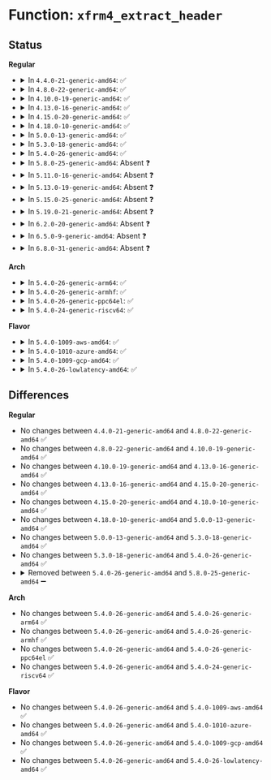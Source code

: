 # Function: <code>xfrm4_extract_header</code>

## Status
<b>Regular</b>
<ul>
<li>
<details>
<summary>In <code>4.4.0-21-generic-amd64</code>: ✅</summary>

```c
int xfrm4_extract_header(struct sk_buff * skb)
```

```json
{
  "name": "xfrm4_extract_header",
  "collision_type": "Unique Global",
  "inline_type": "No",
  "funcs": [
    {
      "addr": 18446744071586905408,
      "name": "xfrm4_extract_header",
      "external": true,
      "loc": "net/ipv4/xfrm4_state.c:57",
      "file": "net/ipv4/xfrm4_state.c",
      "inline": "seen, unknown",
      "caller_inline": [],
      "caller_func": [
        "net/ipv4/xfrm4_input.c:xfrm4_extract_input",
        "net/ipv4/xfrm4_output.c:xfrm4_extract_output"
      ]
    }
  ],
  "symbols": [
    {
      "addr": 18446744071586905408,
      "name": "xfrm4_extract_header",
      "section": ".text",
      "bind": "STB_GLOBAL",
      "size": 87
    }
  ]
}
```
</details>
</li>
<li>
<details>
<summary>In <code>4.8.0-22-generic-amd64</code>: ✅</summary>

```c
int xfrm4_extract_header(struct sk_buff * skb)
```

```json
{
  "name": "xfrm4_extract_header",
  "collision_type": "Unique Global",
  "inline_type": "No",
  "funcs": [
    {
      "addr": 18446744071587351664,
      "name": "xfrm4_extract_header",
      "external": true,
      "loc": "net/ipv4/xfrm4_state.c:57",
      "file": "net/ipv4/xfrm4_state.c",
      "inline": "seen, unknown",
      "caller_inline": [],
      "caller_func": [
        "net/ipv4/xfrm4_input.c:xfrm4_extract_input",
        "net/ipv4/xfrm4_output.c:xfrm4_extract_output"
      ]
    }
  ],
  "symbols": [
    {
      "addr": 18446744071587351664,
      "name": "xfrm4_extract_header",
      "section": ".text",
      "bind": "STB_GLOBAL",
      "size": 86
    }
  ]
}
```
</details>
</li>
<li>
<details>
<summary>In <code>4.10.0-19-generic-amd64</code>: ✅</summary>

```c
int xfrm4_extract_header(struct sk_buff * skb)
```

```json
{
  "name": "xfrm4_extract_header",
  "collision_type": "Unique Global",
  "inline_type": "No",
  "funcs": [
    {
      "addr": 18446744071587554624,
      "name": "xfrm4_extract_header",
      "external": true,
      "loc": "net/ipv4/xfrm4_state.c:57",
      "file": "net/ipv4/xfrm4_state.c",
      "inline": "seen, unknown",
      "caller_inline": [],
      "caller_func": [
        "net/ipv4/xfrm4_input.c:xfrm4_extract_input",
        "net/ipv4/xfrm4_output.c:xfrm4_extract_output"
      ]
    }
  ],
  "symbols": [
    {
      "addr": 18446744071587554624,
      "name": "xfrm4_extract_header",
      "section": ".text",
      "bind": "STB_GLOBAL",
      "size": 86
    }
  ]
}
```
</details>
</li>
<li>
<details>
<summary>In <code>4.13.0-16-generic-amd64</code>: ✅</summary>

```c
int xfrm4_extract_header(struct sk_buff * skb)
```

```json
{
  "name": "xfrm4_extract_header",
  "collision_type": "Unique Global",
  "inline_type": "No",
  "funcs": [
    {
      "addr": 18446744071587700592,
      "name": "xfrm4_extract_header",
      "external": true,
      "loc": "net/ipv4/xfrm4_state.c:57",
      "file": "net/ipv4/xfrm4_state.c",
      "inline": "seen, unknown",
      "caller_inline": [],
      "caller_func": [
        "net/ipv4/xfrm4_input.c:xfrm4_extract_input",
        "net/ipv4/xfrm4_output.c:xfrm4_extract_output"
      ]
    }
  ],
  "symbols": [
    {
      "addr": 18446744071587700592,
      "name": "xfrm4_extract_header",
      "section": ".text",
      "bind": "STB_GLOBAL",
      "size": 86
    }
  ]
}
```
</details>
</li>
<li>
<details>
<summary>In <code>4.15.0-20-generic-amd64</code>: ✅</summary>

```c
int xfrm4_extract_header(struct sk_buff * skb)
```

```json
{
  "name": "xfrm4_extract_header",
  "collision_type": "Unique Global",
  "inline_type": "No",
  "funcs": [
    {
      "addr": 18446744071588227376,
      "name": "xfrm4_extract_header",
      "external": true,
      "loc": "net/ipv4/xfrm4_state.c:58",
      "file": "net/ipv4/xfrm4_state.c",
      "inline": "seen, unknown",
      "caller_inline": [],
      "caller_func": [
        "net/ipv4/xfrm4_input.c:xfrm4_extract_input",
        "net/ipv4/xfrm4_output.c:xfrm4_extract_output"
      ]
    }
  ],
  "symbols": [
    {
      "addr": 18446744071588227376,
      "name": "xfrm4_extract_header",
      "section": ".text",
      "bind": "STB_GLOBAL",
      "size": 86
    }
  ]
}
```
</details>
</li>
<li>
<details>
<summary>In <code>4.18.0-10-generic-amd64</code>: ✅</summary>

```c
int xfrm4_extract_header(struct sk_buff * skb)
```

```json
{
  "name": "xfrm4_extract_header",
  "collision_type": "Unique Global",
  "inline_type": "No",
  "funcs": [
    {
      "addr": 18446744071588582000,
      "name": "xfrm4_extract_header",
      "external": true,
      "loc": "net/ipv4/xfrm4_state.c:58",
      "file": "net/ipv4/xfrm4_state.c",
      "inline": "seen, unknown",
      "caller_inline": [],
      "caller_func": [
        "net/ipv4/xfrm4_input.c:xfrm4_extract_input",
        "net/ipv4/xfrm4_output.c:xfrm4_extract_output"
      ]
    }
  ],
  "symbols": [
    {
      "addr": 18446744071588582000,
      "name": "xfrm4_extract_header",
      "section": ".text",
      "bind": "STB_GLOBAL",
      "size": 86
    }
  ]
}
```
</details>
</li>
<li>
<details>
<summary>In <code>5.0.0-13-generic-amd64</code>: ✅</summary>

```c
int xfrm4_extract_header(struct sk_buff * skb)
```

```json
{
  "name": "xfrm4_extract_header",
  "collision_type": "Unique Global",
  "inline_type": "No",
  "funcs": [
    {
      "addr": 18446744071588785952,
      "name": "xfrm4_extract_header",
      "external": true,
      "loc": "net/ipv4/xfrm4_state.c:58",
      "file": "net/ipv4/xfrm4_state.c",
      "inline": "seen, unknown",
      "caller_inline": [],
      "caller_func": [
        "net/ipv4/xfrm4_input.c:xfrm4_extract_input",
        "net/ipv4/xfrm4_output.c:xfrm4_extract_output"
      ]
    }
  ],
  "symbols": [
    {
      "addr": 18446744071588785952,
      "name": "xfrm4_extract_header",
      "section": ".text",
      "bind": "STB_GLOBAL",
      "size": 86
    }
  ]
}
```
</details>
</li>
<li>
<details>
<summary>In <code>5.3.0-18-generic-amd64</code>: ✅</summary>

```c
int xfrm4_extract_header(struct sk_buff * skb)
```

```json
{
  "name": "xfrm4_extract_header",
  "collision_type": "Unique Global",
  "inline_type": "No",
  "funcs": [
    {
      "addr": 18446744071589217296,
      "name": "xfrm4_extract_header",
      "external": true,
      "loc": "net/ipv4/xfrm4_state.c:18",
      "file": "net/ipv4/xfrm4_state.c",
      "inline": "seen, unknown",
      "caller_inline": [],
      "caller_func": [
        "net/ipv4/xfrm4_input.c:xfrm4_extract_input",
        "net/ipv4/xfrm4_output.c:xfrm4_extract_output"
      ]
    }
  ],
  "symbols": [
    {
      "addr": 18446744071589217296,
      "name": "xfrm4_extract_header",
      "section": ".text",
      "bind": "STB_GLOBAL",
      "size": 87
    }
  ]
}
```
</details>
</li>
<li>
<details>
<summary>In <code>5.4.0-26-generic-amd64</code>: ✅</summary>

```c
int xfrm4_extract_header(struct sk_buff * skb)
```

```json
{
  "name": "xfrm4_extract_header",
  "collision_type": "Unique Global",
  "inline_type": "No",
  "funcs": [
    {
      "addr": 18446744071589442592,
      "name": "xfrm4_extract_header",
      "external": true,
      "loc": "net/ipv4/xfrm4_state.c:18",
      "file": "net/ipv4/xfrm4_state.c",
      "inline": "seen, unknown",
      "caller_inline": [],
      "caller_func": [
        "net/ipv4/xfrm4_input.c:xfrm4_extract_input",
        "net/ipv4/xfrm4_output.c:xfrm4_extract_output"
      ]
    }
  ],
  "symbols": [
    {
      "addr": 18446744071589442592,
      "name": "xfrm4_extract_header",
      "section": ".text",
      "bind": "STB_GLOBAL",
      "size": 87
    }
  ]
}
```
</details>
</li>
<li>
<details>
<summary>In <code>5.8.0-25-generic-amd64</code>: Absent ❓</summary>

```json
{
  "name": "xfrm4_extract_header",
  "collision_type": "Static Duplication",
  "inline_type": "Full",
  "funcs": [
    {
      "addr": 18446744071590502512,
      "name": "xfrm4_extract_header",
      "external": false,
      "loc": "net/xfrm/xfrm_inout.h:9",
      "file": "net/xfrm/xfrm_input.c",
      "inline": "declared, inlined",
      "caller_inline": [
        "net/xfrm/xfrm_input.c:xfrm_prepare_input"
      ],
      "caller_func": []
    },
    {
      "addr": 18446744071590508845,
      "name": "xfrm4_extract_header",
      "external": false,
      "loc": "net/xfrm/xfrm_inout.h:9",
      "file": "net/xfrm/xfrm_output.c",
      "inline": "declared, inlined",
      "caller_inline": [],
      "caller_func": []
    }
  ],
  "symbols": []
}
```
</details>
</li>
<li>
<details>
<summary>In <code>5.11.0-16-generic-amd64</code>: Absent ❓</summary>

```json
{
  "name": "xfrm4_extract_header",
  "collision_type": "Static Duplication",
  "inline_type": "Full",
  "funcs": [
    {
      "addr": 18446744071590562112,
      "name": "xfrm4_extract_header",
      "external": false,
      "loc": "net/xfrm/xfrm_inout.h:9",
      "file": "net/xfrm/xfrm_input.c",
      "inline": "declared, inlined",
      "caller_inline": [
        "net/xfrm/xfrm_input.c:xfrm_prepare_input"
      ],
      "caller_func": []
    },
    {
      "addr": 18446744071590568445,
      "name": "xfrm4_extract_header",
      "external": false,
      "loc": "net/xfrm/xfrm_inout.h:9",
      "file": "net/xfrm/xfrm_output.c",
      "inline": "declared, inlined",
      "caller_inline": [],
      "caller_func": []
    }
  ],
  "symbols": []
}
```
</details>
</li>
<li>
<details>
<summary>In <code>5.13.0-19-generic-amd64</code>: Absent ❓</summary>

```json
{
  "name": "xfrm4_extract_header",
  "collision_type": "Static Duplication",
  "inline_type": "Full",
  "funcs": [
    {
      "addr": 18446744071590487424,
      "name": "xfrm4_extract_header",
      "external": false,
      "loc": "net/xfrm/xfrm_inout.h:9",
      "file": "net/xfrm/xfrm_input.c",
      "inline": "declared, inlined",
      "caller_inline": [
        "net/xfrm/xfrm_input.c:xfrm_prepare_input"
      ],
      "caller_func": []
    },
    {
      "addr": 18446744071590493332,
      "name": "xfrm4_extract_header",
      "external": false,
      "loc": "net/xfrm/xfrm_inout.h:9",
      "file": "net/xfrm/xfrm_output.c",
      "inline": "declared, inlined",
      "caller_inline": [],
      "caller_func": []
    }
  ],
  "symbols": []
}
```
</details>
</li>
<li>
<details>
<summary>In <code>5.15.0-25-generic-amd64</code>: Absent ❓</summary>

```json
{
  "name": "xfrm4_extract_header",
  "collision_type": "Static Duplication",
  "inline_type": "Full",
  "funcs": [
    {
      "addr": 18446744071591291808,
      "name": "xfrm4_extract_header",
      "external": false,
      "loc": "net/xfrm/xfrm_inout.h:9",
      "file": "net/xfrm/xfrm_input.c",
      "inline": "declared, inlined",
      "caller_inline": [
        "net/xfrm/xfrm_input.c:xfrm_prepare_input"
      ],
      "caller_func": []
    },
    {
      "addr": 18446744071591298328,
      "name": "xfrm4_extract_header",
      "external": false,
      "loc": "net/xfrm/xfrm_inout.h:9",
      "file": "net/xfrm/xfrm_output.c",
      "inline": "declared, inlined",
      "caller_inline": [],
      "caller_func": []
    }
  ],
  "symbols": []
}
```
</details>
</li>
<li>
<details>
<summary>In <code>5.19.0-21-generic-amd64</code>: Absent ❓</summary>

```json
{
  "name": "xfrm4_extract_header",
  "collision_type": "Static Duplication",
  "inline_type": "Full",
  "funcs": [
    {
      "addr": 18446744071592958524,
      "name": "xfrm4_extract_header",
      "external": false,
      "loc": "net/xfrm/xfrm_inout.h:9",
      "file": "net/xfrm/xfrm_input.c",
      "inline": "declared, inlined",
      "caller_inline": [
        "net/xfrm/xfrm_input.c:xfrm_prepare_input"
      ],
      "caller_func": []
    },
    {
      "addr": 18446744071592965170,
      "name": "xfrm4_extract_header",
      "external": false,
      "loc": "net/xfrm/xfrm_inout.h:9",
      "file": "net/xfrm/xfrm_output.c",
      "inline": "declared, inlined",
      "caller_inline": [],
      "caller_func": []
    }
  ],
  "symbols": []
}
```
</details>
</li>
<li>
<details>
<summary>In <code>6.2.0-20-generic-amd64</code>: Absent ❓</summary>

```json
{
  "name": "xfrm4_extract_header",
  "collision_type": "Static Duplication",
  "inline_type": "Full",
  "funcs": [
    {
      "addr": 18446744071594844289,
      "name": "xfrm4_extract_header",
      "external": false,
      "loc": "net/xfrm/xfrm_inout.h:9",
      "file": "net/xfrm/xfrm_input.c",
      "inline": "declared, inlined",
      "caller_inline": [
        "net/xfrm/xfrm_input.c:xfrm_prepare_input"
      ],
      "caller_func": []
    },
    {
      "addr": 18446744071594851522,
      "name": "xfrm4_extract_header",
      "external": false,
      "loc": "net/xfrm/xfrm_inout.h:9",
      "file": "net/xfrm/xfrm_output.c",
      "inline": "declared, inlined",
      "caller_inline": [],
      "caller_func": []
    }
  ],
  "symbols": []
}
```
</details>
</li>
<li>
<details>
<summary>In <code>6.5.0-9-generic-amd64</code>: Absent ❓</summary>

```json
{
  "name": "xfrm4_extract_header",
  "collision_type": "Static Duplication",
  "inline_type": "Full",
  "funcs": [
    {
      "addr": 18446744071595235885,
      "name": "xfrm4_extract_header",
      "external": false,
      "loc": "net/xfrm/xfrm_inout.h:9",
      "file": "net/xfrm/xfrm_input.c",
      "inline": "declared, inlined",
      "caller_inline": [
        "net/xfrm/xfrm_input.c:xfrm_prepare_input"
      ],
      "caller_func": []
    },
    {
      "addr": 18446744071595242658,
      "name": "xfrm4_extract_header",
      "external": false,
      "loc": "net/xfrm/xfrm_inout.h:9",
      "file": "net/xfrm/xfrm_output.c",
      "inline": "declared, inlined",
      "caller_inline": [],
      "caller_func": []
    }
  ],
  "symbols": []
}
```
</details>
</li>
<li>
<details>
<summary>In <code>6.8.0-31-generic-amd64</code>: Absent ❓</summary>

```json
{
  "name": "xfrm4_extract_header",
  "collision_type": "Static Duplication",
  "inline_type": "Full",
  "funcs": [
    {
      "addr": 18446744071596076365,
      "name": "xfrm4_extract_header",
      "external": false,
      "loc": "net/xfrm/xfrm_inout.h:9",
      "file": "net/xfrm/xfrm_input.c",
      "inline": "declared, inlined",
      "caller_inline": [
        "net/xfrm/xfrm_input.c:xfrm_prepare_input"
      ],
      "caller_func": []
    },
    {
      "addr": 18446744071596082776,
      "name": "xfrm4_extract_header",
      "external": false,
      "loc": "net/xfrm/xfrm_inout.h:9",
      "file": "net/xfrm/xfrm_output.c",
      "inline": "declared, inlined",
      "caller_inline": [],
      "caller_func": []
    }
  ],
  "symbols": []
}
```
</details>
</li>
</ul>
<b>Arch</b>
<ul>
<li>
<details>
<summary>In <code>5.4.0-26-generic-arm64</code>: ✅</summary>

```c
int xfrm4_extract_header(struct sk_buff * skb)
```

```json
{
  "name": "xfrm4_extract_header",
  "collision_type": "Unique Global",
  "inline_type": "No",
  "funcs": [
    {
      "addr": 18446603336503096904,
      "name": "xfrm4_extract_header",
      "external": true,
      "loc": "net/ipv4/xfrm4_state.c:18",
      "file": "net/ipv4/xfrm4_state.c",
      "inline": "seen, unknown",
      "caller_inline": [],
      "caller_func": [
        "net/ipv4/xfrm4_input.c:xfrm4_extract_input",
        "net/ipv4/xfrm4_output.c:xfrm4_extract_output"
      ]
    }
  ],
  "symbols": [
    {
      "addr": 18446603336503096904,
      "name": "xfrm4_extract_header",
      "section": ".text",
      "bind": "STB_GLOBAL",
      "size": 120
    }
  ]
}
```
</details>
</li>
<li>
<details>
<summary>In <code>5.4.0-26-generic-armhf</code>: ✅</summary>

```c
int xfrm4_extract_header(struct sk_buff * skb)
```

```json
{
  "name": "xfrm4_extract_header",
  "collision_type": "Unique Global",
  "inline_type": "No",
  "funcs": [
    {
      "addr": 3235778936,
      "name": "xfrm4_extract_header",
      "external": true,
      "loc": "net/ipv4/xfrm4_state.c:18",
      "file": "net/ipv4/xfrm4_state.c",
      "inline": "seen, unknown",
      "caller_inline": [],
      "caller_func": [
        "net/ipv4/xfrm4_input.c:xfrm4_extract_input",
        "net/ipv4/xfrm4_output.c:xfrm4_extract_output"
      ]
    }
  ],
  "symbols": [
    {
      "addr": 3235778936,
      "name": "xfrm4_extract_header",
      "section": ".text",
      "bind": "STB_GLOBAL",
      "size": 116
    }
  ]
}
```
</details>
</li>
<li>
<details>
<summary>In <code>5.4.0-26-generic-ppc64el</code>: ✅</summary>

```c
int xfrm4_extract_header(struct sk_buff * skb)
```

```json
{
  "name": "xfrm4_extract_header",
  "collision_type": "Unique Global",
  "inline_type": "No",
  "funcs": [
    {
      "addr": 13835058055296808032,
      "name": "xfrm4_extract_header",
      "external": true,
      "loc": "net/ipv4/xfrm4_state.c:18",
      "file": "net/ipv4/xfrm4_state.c",
      "inline": "seen, unknown",
      "caller_inline": [],
      "caller_func": [
        "net/ipv4/xfrm4_input.c:xfrm4_extract_input",
        "net/ipv4/xfrm4_output.c:xfrm4_extract_output"
      ]
    }
  ],
  "symbols": [
    {
      "addr": 13835058055296808032,
      "name": "xfrm4_extract_header",
      "section": ".text",
      "bind": "STB_GLOBAL",
      "size": 100
    }
  ]
}
```
</details>
</li>
<li>
<details>
<summary>In <code>5.4.0-24-generic-riscv64</code>: ✅</summary>

```c
int xfrm4_extract_header(struct sk_buff * skb)
```

```json
{
  "name": "xfrm4_extract_header",
  "collision_type": "Unique Global",
  "inline_type": "No",
  "funcs": [
    {
      "addr": 18446743936279149946,
      "name": "xfrm4_extract_header",
      "external": true,
      "loc": "net/ipv4/xfrm4_state.c:18",
      "file": "net/ipv4/xfrm4_state.c",
      "inline": "seen, unknown",
      "caller_inline": [],
      "caller_func": [
        "net/ipv4/xfrm4_input.c:xfrm4_extract_input",
        "net/ipv4/xfrm4_output.c:xfrm4_extract_output"
      ]
    }
  ],
  "symbols": [
    {
      "addr": 18446743936279149946,
      "name": "xfrm4_extract_header",
      "section": ".text",
      "bind": "STB_GLOBAL",
      "size": 110
    }
  ]
}
```
</details>
</li>
</ul>
<b>Flavor</b>
<ul>
<li>
<details>
<summary>In <code>5.4.0-1009-aws-amd64</code>: ✅</summary>

```c
int xfrm4_extract_header(struct sk_buff * skb)
```

```json
{
  "name": "xfrm4_extract_header",
  "collision_type": "Unique Global",
  "inline_type": "No",
  "funcs": [
    {
      "addr": 18446744071589046960,
      "name": "xfrm4_extract_header",
      "external": true,
      "loc": "net/ipv4/xfrm4_state.c:18",
      "file": "net/ipv4/xfrm4_state.c",
      "inline": "seen, unknown",
      "caller_inline": [],
      "caller_func": [
        "net/ipv4/xfrm4_input.c:xfrm4_extract_input",
        "net/ipv4/xfrm4_output.c:xfrm4_extract_output"
      ]
    }
  ],
  "symbols": [
    {
      "addr": 18446744071589046960,
      "name": "xfrm4_extract_header",
      "section": ".text",
      "bind": "STB_GLOBAL",
      "size": 87
    }
  ]
}
```
</details>
</li>
<li>
<details>
<summary>In <code>5.4.0-1010-azure-amd64</code>: ✅</summary>

```c
int xfrm4_extract_header(struct sk_buff * skb)
```

```json
{
  "name": "xfrm4_extract_header",
  "collision_type": "Unique Global",
  "inline_type": "No",
  "funcs": [
    {
      "addr": 18446744071588772000,
      "name": "xfrm4_extract_header",
      "external": true,
      "loc": "net/ipv4/xfrm4_state.c:18",
      "file": "net/ipv4/xfrm4_state.c",
      "inline": "seen, unknown",
      "caller_inline": [],
      "caller_func": [
        "net/ipv4/xfrm4_input.c:xfrm4_extract_input",
        "net/ipv4/xfrm4_output.c:xfrm4_extract_output"
      ]
    }
  ],
  "symbols": [
    {
      "addr": 18446744071588772000,
      "name": "xfrm4_extract_header",
      "section": ".text",
      "bind": "STB_GLOBAL",
      "size": 87
    }
  ]
}
```
</details>
</li>
<li>
<details>
<summary>In <code>5.4.0-1009-gcp-amd64</code>: ✅</summary>

```c
int xfrm4_extract_header(struct sk_buff * skb)
```

```json
{
  "name": "xfrm4_extract_header",
  "collision_type": "Unique Global",
  "inline_type": "No",
  "funcs": [
    {
      "addr": 18446744071589483824,
      "name": "xfrm4_extract_header",
      "external": true,
      "loc": "net/ipv4/xfrm4_state.c:18",
      "file": "net/ipv4/xfrm4_state.c",
      "inline": "seen, unknown",
      "caller_inline": [],
      "caller_func": [
        "net/ipv4/xfrm4_input.c:xfrm4_extract_input",
        "net/ipv4/xfrm4_output.c:xfrm4_extract_output"
      ]
    }
  ],
  "symbols": [
    {
      "addr": 18446744071589483824,
      "name": "xfrm4_extract_header",
      "section": ".text",
      "bind": "STB_GLOBAL",
      "size": 87
    }
  ]
}
```
</details>
</li>
<li>
<details>
<summary>In <code>5.4.0-26-lowlatency-amd64</code>: ✅</summary>

```c
int xfrm4_extract_header(struct sk_buff * skb)
```

```json
{
  "name": "xfrm4_extract_header",
  "collision_type": "Unique Global",
  "inline_type": "No",
  "funcs": [
    {
      "addr": 18446744071589530032,
      "name": "xfrm4_extract_header",
      "external": true,
      "loc": "net/ipv4/xfrm4_state.c:18",
      "file": "net/ipv4/xfrm4_state.c",
      "inline": "seen, unknown",
      "caller_inline": [],
      "caller_func": [
        "net/ipv4/xfrm4_input.c:xfrm4_extract_input",
        "net/ipv4/xfrm4_output.c:xfrm4_extract_output"
      ]
    }
  ],
  "symbols": [
    {
      "addr": 18446744071589530032,
      "name": "xfrm4_extract_header",
      "section": ".text",
      "bind": "STB_GLOBAL",
      "size": 87
    }
  ]
}
```
</details>
</li>
</ul>

## Differences
<b>Regular</b>
<ul>
<li>
No changes between <code>4.4.0-21-generic-amd64</code> and <code>4.8.0-22-generic-amd64</code> ✅
</li>
<li>
No changes between <code>4.8.0-22-generic-amd64</code> and <code>4.10.0-19-generic-amd64</code> ✅
</li>
<li>
No changes between <code>4.10.0-19-generic-amd64</code> and <code>4.13.0-16-generic-amd64</code> ✅
</li>
<li>
No changes between <code>4.13.0-16-generic-amd64</code> and <code>4.15.0-20-generic-amd64</code> ✅
</li>
<li>
No changes between <code>4.15.0-20-generic-amd64</code> and <code>4.18.0-10-generic-amd64</code> ✅
</li>
<li>
No changes between <code>4.18.0-10-generic-amd64</code> and <code>5.0.0-13-generic-amd64</code> ✅
</li>
<li>
No changes between <code>5.0.0-13-generic-amd64</code> and <code>5.3.0-18-generic-amd64</code> ✅
</li>
<li>
No changes between <code>5.3.0-18-generic-amd64</code> and <code>5.4.0-26-generic-amd64</code> ✅
</li>
<li>
<details>
<summary>Removed between <code>5.4.0-26-generic-amd64</code> and <code>5.8.0-25-generic-amd64</code> ➖</summary>

```c
int xfrm4_extract_header(struct sk_buff * skb)
```
</details>
</li>
</ul>
<b>Arch</b>
<ul>
<li>
No changes between <code>5.4.0-26-generic-amd64</code> and <code>5.4.0-26-generic-arm64</code> ✅
</li>
<li>
No changes between <code>5.4.0-26-generic-amd64</code> and <code>5.4.0-26-generic-armhf</code> ✅
</li>
<li>
No changes between <code>5.4.0-26-generic-amd64</code> and <code>5.4.0-26-generic-ppc64el</code> ✅
</li>
<li>
No changes between <code>5.4.0-26-generic-amd64</code> and <code>5.4.0-24-generic-riscv64</code> ✅
</li>
</ul>
<b>Flavor</b>
<ul>
<li>
No changes between <code>5.4.0-26-generic-amd64</code> and <code>5.4.0-1009-aws-amd64</code> ✅
</li>
<li>
No changes between <code>5.4.0-26-generic-amd64</code> and <code>5.4.0-1010-azure-amd64</code> ✅
</li>
<li>
No changes between <code>5.4.0-26-generic-amd64</code> and <code>5.4.0-1009-gcp-amd64</code> ✅
</li>
<li>
No changes between <code>5.4.0-26-generic-amd64</code> and <code>5.4.0-26-lowlatency-amd64</code> ✅
</li>
</ul>
